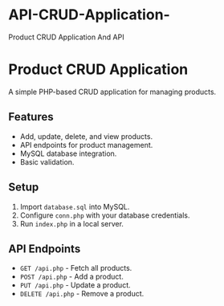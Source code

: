 # API-CRUD-Application-
Product CRUD Application And  API
# Product CRUD Application

A simple PHP-based CRUD application for managing products.

## Features
- Add, update, delete, and view products.
- API endpoints for product management.
- MySQL database integration.
- Basic validation.

## Setup
1. Import `database.sql` into MySQL.
2. Configure `conn.php` with your database credentials.
3. Run `index.php` in a local server.

## API Endpoints
- `GET /api.php` - Fetch all products.
- `POST /api.php` - Add a product.
- `PUT /api.php` - Update a product.
- `DELETE /api.php` - Remove a product.
